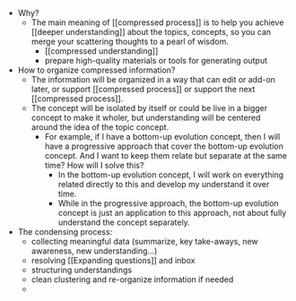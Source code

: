 - Why?
    - The main meaning of [[compressed process]] is to help you achieve [[deeper understanding]] about the topics, concepts, so you can merge your scattering thoughts to a pearl of wisdom. 
        - [[compressed understanding]]
        - prepare high-quality materials or tools for generating output
- How to organize compressed information?
    - The information will be organized in a way that can edit or add-on later, or support [[compressed process]] or support the next [[compressed process]].
    - The concept will be isolated by itself or could be live in a bigger concept to make it wholer, but understanding will be centered around the idea of the topic concept.
        - For example, if I have a bottom-up evolution concept, then I will have a progressive approach that cover the bottom-up evolution concept. And I want to keep them relate but separate at the same time? How will I solve this?
            - In the bottom-up evolution concept, I will work on everything related directly to this and develop my understand it over time.
            - While in the progressive approach, the bottom-up evolution concept is just an application to this approach, not about fully understand the concept separately.
- The condensing process:
    - collecting meaningful data (summarize, key take-aways, new awareness, new understanding...)
    - resolving [[Expanding questions]] and inbox
    - structuring understandings
    - clean clustering and re-organize information if needed
    - 
